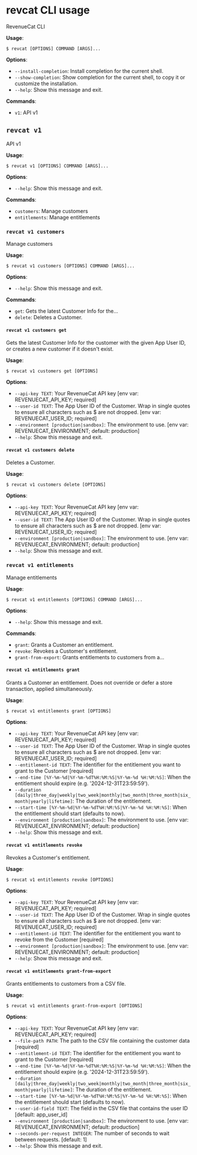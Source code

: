 # revcat CLI usage

RevenueCat CLI

**Usage**:

```console
$ revcat [OPTIONS] COMMAND [ARGS]...
```

**Options**:

* `--install-completion`: Install completion for the current shell.
* `--show-completion`: Show completion for the current shell, to copy it or customize the installation.
* `--help`: Show this message and exit.

**Commands**:

* `v1`: API v1

## `revcat v1`

API v1

**Usage**:

```console
$ revcat v1 [OPTIONS] COMMAND [ARGS]...
```

**Options**:

* `--help`: Show this message and exit.

**Commands**:

* `customers`: Manage customers
* `entitlements`: Manage entitlements

### `revcat v1 customers`

Manage customers

**Usage**:

```console
$ revcat v1 customers [OPTIONS] COMMAND [ARGS]...
```

**Options**:

* `--help`: Show this message and exit.

**Commands**:

* `get`: Gets the latest Customer Info for the...
* `delete`: Deletes a Customer.

#### `revcat v1 customers get`

Gets the latest Customer Info for the customer with the given App User ID, or creates a new customer if it doesn&#x27;t exist.

**Usage**:

```console
$ revcat v1 customers get [OPTIONS]
```

**Options**:

* `--api-key TEXT`: Your RevenueCat API key  [env var: REVENUECAT_API_KEY; required]
* `--user-id TEXT`: The App User ID of the Customer. Wrap in single quotes to ensure all characters such as $ are not dropped.  [env var: REVENUECAT_USER_ID; required]
* `--environment [production|sandbox]`: The environment to use.  [env var: REVENUECAT_ENVIRONMENT; default: production]
* `--help`: Show this message and exit.

#### `revcat v1 customers delete`

Deletes a Customer.

**Usage**:

```console
$ revcat v1 customers delete [OPTIONS]
```

**Options**:

* `--api-key TEXT`: Your RevenueCat API key  [env var: REVENUECAT_API_KEY; required]
* `--user-id TEXT`: The App User ID of the Customer. Wrap in single quotes to ensure all characters such as $ are not dropped.  [env var: REVENUECAT_USER_ID; required]
* `--environment [production|sandbox]`: The environment to use.  [env var: REVENUECAT_ENVIRONMENT; default: production]
* `--help`: Show this message and exit.

### `revcat v1 entitlements`

Manage entitlements

**Usage**:

```console
$ revcat v1 entitlements [OPTIONS] COMMAND [ARGS]...
```

**Options**:

* `--help`: Show this message and exit.

**Commands**:

* `grant`: Grants a Customer an entitlement.
* `revoke`: Revokes a Customer&#x27;s entitlement.
* `grant-from-export`: Grants entitlements to customers from a...

#### `revcat v1 entitlements grant`

Grants a Customer an entitlement. Does not override or defer a store transaction, applied simultaneously.

**Usage**:

```console
$ revcat v1 entitlements grant [OPTIONS]
```

**Options**:

* `--api-key TEXT`: Your RevenueCat API key  [env var: REVENUECAT_API_KEY; required]
* `--user-id TEXT`: The App User ID of the Customer. Wrap in single quotes to ensure all characters such as $ are not dropped.  [env var: REVENUECAT_USER_ID; required]
* `--entitlement-id TEXT`: The identifier for the entitlement you want to grant to the Customer  [required]
* `--end-time [%Y-%m-%d|%Y-%m-%dT%H:%M:%S|%Y-%m-%d %H:%M:%S]`: When the entitlement should expire (e.g. &#x27;2024-12-31T23:59:59&#x27;).
* `--duration [daily|three_day|weekly|two_week|monthly|two_month|three_month|six_month|yearly|lifetime]`: The duration of the entitlement.
* `--start-time [%Y-%m-%d|%Y-%m-%dT%H:%M:%S|%Y-%m-%d %H:%M:%S]`: When the entitlement should start (defaults to now).
* `--environment [production|sandbox]`: The environment to use.  [env var: REVENUECAT_ENVIRONMENT; default: production]
* `--help`: Show this message and exit.

#### `revcat v1 entitlements revoke`

Revokes a Customer&#x27;s entitlement.

**Usage**:

```console
$ revcat v1 entitlements revoke [OPTIONS]
```

**Options**:

* `--api-key TEXT`: Your RevenueCat API key  [env var: REVENUECAT_API_KEY; required]
* `--user-id TEXT`: The App User ID of the Customer. Wrap in single quotes to ensure all characters such as $ are not dropped.  [env var: REVENUECAT_USER_ID; required]
* `--entitlement-id TEXT`: The identifier for the entitlement you want to revoke from the Customer  [required]
* `--environment [production|sandbox]`: The environment to use.  [env var: REVENUECAT_ENVIRONMENT; default: production]
* `--help`: Show this message and exit.

#### `revcat v1 entitlements grant-from-export`

Grants entitlements to customers from a CSV file.

**Usage**:

```console
$ revcat v1 entitlements grant-from-export [OPTIONS]
```

**Options**:

* `--api-key TEXT`: Your RevenueCat API key  [env var: REVENUECAT_API_KEY; required]
* `--file-path PATH`: The path to the CSV file containing the customer data  [required]
* `--entitlement-id TEXT`: The identifier for the entitlement you want to grant to the Customer  [required]
* `--end-time [%Y-%m-%d|%Y-%m-%dT%H:%M:%S|%Y-%m-%d %H:%M:%S]`: When the entitlement should expire (e.g. &#x27;2024-12-31T23:59:59&#x27;).
* `--duration [daily|three_day|weekly|two_week|monthly|two_month|three_month|six_month|yearly|lifetime]`: The duration of the entitlement.
* `--start-time [%Y-%m-%d|%Y-%m-%dT%H:%M:%S|%Y-%m-%d %H:%M:%S]`: When the entitlement should start (defaults to now).
* `--user-id-field TEXT`: The field in the CSV file that contains the user ID  [default: app_user_id]
* `--environment [production|sandbox]`: The environment to use.  [env var: REVENUECAT_ENVIRONMENT; default: production]
* `--seconds-per-request INTEGER`: The number of seconds to wait between requests.  [default: 1]
* `--help`: Show this message and exit.
